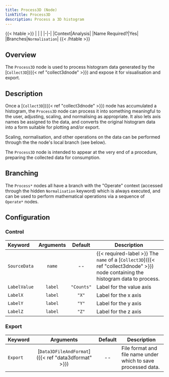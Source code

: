 ```yaml
---
title: Process3D (Node)
linkTitle: Process3D
description: Process a 3D histogram
---
```


{{< htable >}}
| | |
|-|-|
|Context|Analysis|
|Name Required?|Yes|
|Branches|`Normalisation`|
{{< /htable >}}

## Overview

The `Process3D` node is used to process histogram data generated by the [`Collect3D`]({{< ref "collect3dnode" >}}) and expose it for visualisation and export.

## Description

Once a [`Collect3D`]({{< ref "collect3dnode" >}}) node has accumulated a histogram, the `Process3D` node can process it into something meaningful to the user, adjusting, scaling, and normalising as appropriate. It also lets axis names be assigned to the data, and converts the original histogram data into a form suitable for plotting and/or export.

Scaling, normalisation, and other operations on the data can be performed through the the node's local branch (see below).

The `Process3D` node is intended to appear at the very end of a procedure, preparing the collected data for consumption.

## Branching

The `Process*` nodes all have a branch with the "Operate" context (accessed through the hidden `Normalisation` keyword) which is always executed, and can be used to perform mathematical operations via a sequence of `Operate*` nodes.

## Configuration

### Control

|Keyword|Arguments|Default|Description|
|:------|:--:|:-----:|-----------|
|`SourceData`|`name`|--|{{< required-label >}} The `name` of a [`Collect3D`]({{< ref "collect3dnode" >}}) node containing the histogram data to process.|
|`LabelValue`|`label`|`"Counts"`|Label for the value axis|
|`LabelX`|`label`|`"X"`|Label for the x axis|
|`LabelY`|`label`|`"Y"`|Label for the y axis|
|`LabelZ`|`label`|`"Z"`|Label for the z axis|

### Export

|Keyword|Arguments|Default|Description|
|:------|:--:|:-----:|-----------|
|`Export`|[`Data3DFileAndFormat`]({{< ref "data3dformat" >}})|--|File format and file name under which to save processed data.|

